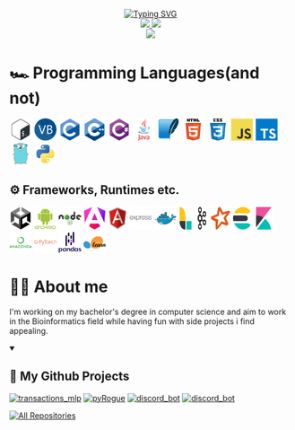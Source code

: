 <p align="center">
<a href="https://github.com/claudiunderthehood">
    <img src="https://readme-typing-svg.demolab.com?font=Georgia&size=18&duration=2000&pause=100&multiline=true&width=500&height=80&lines=Claudio+Giusti;Student+%7C+Software+Developer;AI+Enthusiast+%7C+Bots" alt="Typing SVG" />
</a>
<br/>

<a href="https://www.linkedin.com/in/claudio-giusti/">
    <img src="https://img.shields.io/badge/-Linkedin-blue?style=flat-square&logo=linkedin">
</a>
<a href="mailto:claudiogiusti07@gmail.com">
    <img src="https://img.shields.io/badge/-Email-red?style=flat-square&logo=gmail&logoColor=white">
</a>

<br/> 

<a href="https://github.com/claudiunderthehood">
    <img src="https://github-stats-alpha.vercel.app/api?username=claudiunderthehood&cc=22272e&tc=37BCF6&ic=fff&bc=0000">
</a>

</p>




# 🏎️ Programming Languages(and not)

<a href="https://www.gnu.org/software/bash/manual/bash.html" target="_blank"> <img src="https://raw.githubusercontent.com/devicons/devicon/6910f0503efdd315c8f9b858234310c06e04d9c0/icons/bash/bash-original.svg" alt="Bash" width="40" height="40"/></a>
<a href="https://learn.microsoft.com/en-us/dotnet/visual-basic/" target="_blank"> <img src="https://raw.githubusercontent.com/devicons/devicon/6910f0503efdd315c8f9b858234310c06e04d9c0/icons/visualbasic/visualbasic-original.svg" alt="VB" width="40" height="40"/></a>
<a href="https://www.open-std.org/jtc1/sc22/wg14/" target="_blank"> <img src="https://raw.githubusercontent.com/devicons/devicon/master/icons/c/c-original.svg" alt="C" width="40" height="40"/></a>
<a href="https://isocpp.org/" target="_blank"> <img src="https://raw.githubusercontent.com/devicons/devicon/master/icons/cplusplus/cplusplus-original.svg" alt="C++" width="40" height="40"/></a>
<a href="https://learn.microsoft.com/en-us/dotnet/csharp/" target="_blank"> <img src="https://raw.githubusercontent.com/devicons/devicon/master/icons/csharp/csharp-original.svg" alt="C#" width="40" height="40"/></a>
<a href="https://www.java.com/en/" target="_blank"> <img src="https://raw.githubusercontent.com/devicons/devicon/6910f0503efdd315c8f9b858234310c06e04d9c0/icons/java/java-original-wordmark.svg" alt="java" width="40" height="40"/></a>
<a href="https://www.sqlite.org/index.html" target="_blank"> <img src="https://raw.githubusercontent.com/devicons/devicon/6910f0503efdd315c8f9b858234310c06e04d9c0/icons/sqlite/sqlite-original.svg" alt="sql" width="40" height="40"/></a>
<a href="https://www.w3.org/html/" target="_blank"> <img src="https://raw.githubusercontent.com/devicons/devicon/master/icons/html5/html5-original-wordmark.svg" alt="HTML5" width="40" height="40"/></a>
<a href="https://www.w3schools.com/css/" target="_blank"> <img src="https://raw.githubusercontent.com/devicons/devicon/master/icons/css3/css3-original-wordmark.svg" alt="CSS3" width="40" height="40"/></a>
<a href="https://developer.mozilla.org/en-US/docs/Web/JavaScript" target="_blank"> <img src="https://raw.githubusercontent.com/devicons/devicon/master/icons/javascript/javascript-original.svg" alt="JavaScript" width="40" height="40"/></a>
<a href="https://www.typescriptlang.org" target="_blank"> <img src="https://raw.githubusercontent.com/devicons/devicon/6910f0503efdd315c8f9b858234310c06e04d9c0/icons/typescript/typescript-original.svg" alt="TypeScript" width="40" height="40"/></a>
<a href="https://go.dev" target="_blank"> <img src="https://raw.githubusercontent.com/devicons/devicon/6910f0503efdd315c8f9b858234310c06e04d9c0/icons/go/go-original.svg" alt="GO" width="40" height="40"/></a>
<a href="https://www.python.org/" target="_blank"> <img src="https://raw.githubusercontent.com/devicons/devicon/master/icons/python/python-original.svg" alt="Python" width="40" height="40"/></a>

## ⚙️ Frameworks, Runtimes etc.

<a href="https://unity.com" target="_blank"> <img src="https://raw.githubusercontent.com/devicons/devicon/6910f0503efdd315c8f9b858234310c06e04d9c0/icons/unity/unity-original.svg" alt="Unity" width="40" height="40"/></a>
<a href="https://developer.android.com/studio" target="_blank"> <img src="https://raw.githubusercontent.com/devicons/devicon/6910f0503efdd315c8f9b858234310c06e04d9c0/icons/android/android-plain-wordmark.svg" alt="Android Studio" width="40" height="40"/></a>
<a href="https://nodejs.org/en" target="_blank"> <img src="https://raw.githubusercontent.com/devicons/devicon/6910f0503efdd315c8f9b858234310c06e04d9c0/icons/nodejs/nodejs-original-wordmark.svg" alt="NodeJS" width="40" height="40"/></a>
<a href="https://angular.dev" target="_blank"> <img src="https://raw.githubusercontent.com/devicons/devicon/6910f0503efdd315c8f9b858234310c06e04d9c0/icons/angular/angular-original.svg" alt="Angular" width="40" height="40"/></a>
<a href="https://angularjs.org" target="_blank"> <img src="https://raw.githubusercontent.com/devicons/devicon/6910f0503efdd315c8f9b858234310c06e04d9c0/icons/angularjs/angularjs-original.svg" alt="AngularJS" width="34" height="40"/></a>
<a href="https://expressjs.com" target="_blank"> <img src="https://raw.githubusercontent.com/devicons/devicon/6910f0503efdd315c8f9b858234310c06e04d9c0/icons/express/express-original-wordmark.svg" alt="Express" width="40" height="40"/></a>
<a href="https://www.docker.com" target="_blank"> <img src="https://raw.githubusercontent.com/devicons/devicon/6910f0503efdd315c8f9b858234310c06e04d9c0/icons/docker/docker-original.svg" alt="Docker" width="40" height="40"/></a>
<a href="https://www.elastic.co/logstash" target="_blank"> <img src="https://raw.githubusercontent.com/devicons/devicon/6910f0503efdd315c8f9b858234310c06e04d9c0/icons/logstash/logstash-original.svg" alt="Logstash" width="25" height="40"/></a>
<a href="https://kafka.apache.org" target="_blank"> <img src="https://raw.githubusercontent.com/devicons/devicon/6910f0503efdd315c8f9b858234310c06e04d9c0/icons/apachekafka/apachekafka-original.svg" alt="Kafka" width="25" height="40"/></a>
<a href="https://spark.apache.org" target="_blank"> <img src="https://raw.githubusercontent.com/devicons/devicon/6910f0503efdd315c8f9b858234310c06e04d9c0/icons/apachespark/apachespark-original.svg" alt="Spark" width="35" height="40"/></a>
<a href="https://www.elastic.co/elasticsearch" target="_blank"> <img src="https://raw.githubusercontent.com/devicons/devicon/6910f0503efdd315c8f9b858234310c06e04d9c0/icons/elasticsearch/elasticsearch-original.svg" alt="Elasticsearch" width="35" height="40"/></a>
<a href="https://www.elastic.co/kibana" target="_blank"> <img src="https://raw.githubusercontent.com/devicons/devicon/6910f0503efdd315c8f9b858234310c06e04d9c0/icons/kibana/kibana-original.svg" alt="Kibana" width="35" height="40"/></a>
<a href="https://www.anaconda.com/download/" target="_blank"> <img src="https://raw.githubusercontent.com/devicons/devicon/6910f0503efdd315c8f9b858234310c06e04d9c0/icons/anaconda/anaconda-original-wordmark.svg" alt="Anaconda" width="40" height="40"/></a>
<a href="https://pytorch.org" target="_blank"> <img src="https://raw.githubusercontent.com/devicons/devicon/6910f0503efdd315c8f9b858234310c06e04d9c0/icons/pytorch/pytorch-plain-wordmark.svg" alt="PyTorch" width="40" height="40"/></a>
<a href="https://pandas.pydata.org" target="_blank"> <img src="https://raw.githubusercontent.com/devicons/devicon/6910f0503efdd315c8f9b858234310c06e04d9c0/icons/pandas/pandas-original-wordmark.svg" alt="Pandas" width="40" height="40"/></a>
<a href="https://pandas.pydata.org" target="_blank"> <img src="https://raw.githubusercontent.com/devicons/devicon/6910f0503efdd315c8f9b858234310c06e04d9c0/icons/scikitlearn/scikitlearn-original.svg" alt="Pandas" width="40" height="40"/></a>




# 🧑‍💻 About me
I'm working on my bachelor's degree in computer science and aim to work in the Bioinformatics field while having fun with side projects i find appealing.  

<details open> 
  <summary><h2>📘 My Github Projects</h2></summary>

  <!-- Repo info cards - https://github.com/anuraghazra/github-readme-stats -->
  <!-- Small repo cards (fork) - https://github.com/DenverCoder1/github-readme-stats -->
  <p align="left">
    <a href="https://github.com/claudiunderthehood/transactions_mlp"><img width="278" src="https://denvercoder1-github-readme-stats.vercel.app/api/pin/?username=claudiunderthehood&repo=transactions_mlp&theme=react&bg_color=1F222E&title_color=F85D7F&hide_border=true&icon_color=F8D866&show_icons=false" alt="transactions_mlp"></a>
    <a href="https://github.com/rogueEdit/pyRogue"><img width="278" src="https://denvercoder1-github-readme-stats.vercel.app/api/pin/?username=rogueEdit&repo=pyRogue&theme=react&bg_color=1F222E&title_color=F85D7F&hide_border=true&icon_color=F8D866&show_icons=false" alt="pyRogue"></a>
    <a href="https://github.com/claudiunderthehood/discord_bot"><img width="278" src="https://denvercoder1-github-readme-stats.vercel.app/api/pin/?username=claudiunderthehood&repo=discord_bot&theme=react&bg_color=1F222E&title_color=F85D7F&hide_border=true&icon_color=F8D866&show_icons=false" alt="discord_bot"></a>
    <a href="https://github.com/claudiunderthehood/ExperimentingTransformer"><img width="278" src="https://denvercoder1-github-readme-stats.vercel.app/api/pin/?username=claudiunderthehood&repo=ExperimentingTransformer&theme=react&bg_color=1F222E&title_color=F85D7F&hide_border=true&icon_color=F8D866&show_icons=false" alt="discord_bot"></a>
  </p>

  <a href="https://github.com/claudiunderthehood?tab=repositories"><img alt="All Repositories" title="All Repositories" src="https://custom-icon-badges.demolab.com/badge/-Click%20Here%20For%20All%20My%20Repos-1F222E?style=for-the-badge&logoColor=white&logo=repo"/></a>
</details>